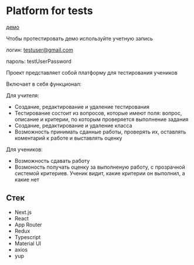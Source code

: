 #  Platform for tests
[демо](https://platform-for-tests.vercel.app)

Чтобы протестировать демо используйте учетную запись


логин: testuser@gmail.com

пароль: testUserPassword


Проект представляет собой платформу для тестирования учеников

Включает в себя функционал:

Для учителя:
* Создание, редактирование и удаление тестирования
* Тестирование состоит из вопросов, которые имеют поля: вопрос, описание и критерии, по которым проверяется выполнение задания
* Создание, редактирование и удаление класса
* Возможность принимать сданные работы, проверять их, оставлять коментарий к работе и выставлять оценку

Для учеников:
* Возможность сдавать работу
* Возмоность получать оценку за выполненую работу, с прозрачной системой критериев. Ученик видит, какие критерии он выполнил, а какие нет

## Стек
* Next.js
* React
* App Router
* Redux
* Typescript
* Material UI
* axios
* yup
